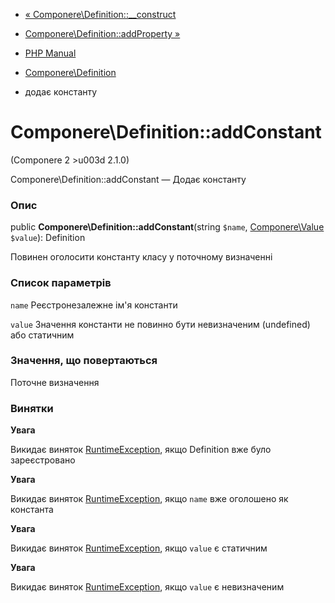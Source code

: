 - [«
Componere\Definition::\_\_construct](componere-definition.construct.md)
- [Componere\Definition::addProperty
»](componere-definition.addproperty.md)

- [PHP Manual](index.md)
- [Componere\Definition](class.componere-definition.md)
- додає константу

# Componere\Definition::addConstant

(Componere 2 \>u003d 2.1.0)

Componere\Definition::addConstant — Додає константу

### Опис

public **Componere\Definition::addConstant**(string `$name`,
[Componere\Value](class.componere-value.md) `$value`): Definition

Повинен оголосити константу класу у поточному визначенні

### Список параметрів

`name`
Реєстронезалежне ім'я константи

`value`
Значення константи не повинно бути невизначеним (undefined) або
статичним

### Значення, що повертаються

Поточне визначення

### Винятки

**Увага**

Викидає виняток [RuntimeException](class.runtimeexception.md),
якщо Definition вже було зареєстровано

**Увага**

Викидає виняток [RuntimeException](class.runtimeexception.md),
якщо `name` вже оголошено як константа

**Увага**

Викидає виняток [RuntimeException](class.runtimeexception.md),
якщо `value` є статичним

**Увага**

Викидає виняток [RuntimeException](class.runtimeexception.md),
якщо `value` є невизначеним
